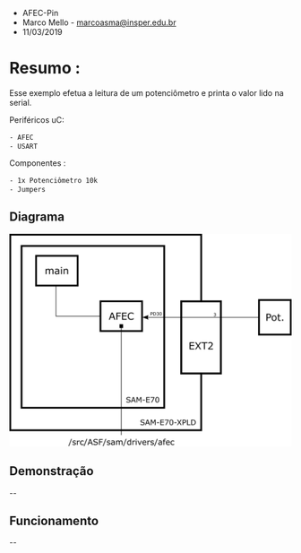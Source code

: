 
* AFEC-Pin
* Marco Mello - marcoasma@insper.edu.br
* 11/03/2019

# Resumo :

Esse exemplo efetua a leitura de um potenciômetro e printa o valor lido na serial.

Periféricos uC:

    - AFEC
    - USART

Componentes : 

    - 1x Potenciômetro 10k
    - Jumpers



## Diagrama

![](Diagrama_AFEC-Pin.png)



## Demonstração

--

## Funcionamento

--
